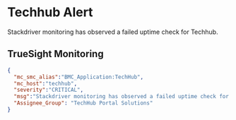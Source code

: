 # Techhub Alert
Stackdriver monitoring has observed a failed uptime check for Techhub. 

## TrueSight Monitoring
```json
{
  "mc_smc_alias":"BMC_Application:TechHub",
  "mc_host":"techhub",
  "severity":"CRITICAL",
  "msg":"Stackdriver monitoring has observed a failed uptime check for Techhub.",
  "Assignee_Group":	"TechHub Portal Solutions"
}
```